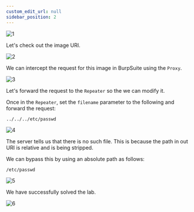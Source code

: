 ```yaml
---
custom_edit_url: null
sidebar_position: 2
---
```


![1](https://github.com/Knign/Write-ups/assets/110326359/4a2e90f0-7a53-4dbd-bcca-72086a111b8c)

Let's check out the image URI.

![2](https://github.com/Knign/Write-ups/assets/110326359/2fd12fab-b643-47bc-b946-c442fffc8fb3)

We can intercept the request for this image in BurpSuite using the `Proxy`.

![3](https://github.com/Knign/Write-ups/assets/110326359/d34278ef-0766-4681-94a0-a02863a1e9f6)

Let's forward the request to the `Repeater` so the we can modify it.

Once in the `Repeater`, set the `filename` parameter to the following and forward the request: 

```
../../../etc/passwd
```

![4](https://github.com/Knign/Write-ups/assets/110326359/3e3fec65-452d-49ae-a452-d730d70970e7)

The server tells us that there is no such file. This is because the path in out URI is relative and is being stripped.

We can bypass this by using an absolute path as follows:

```
/etc/passwd
```

![5](https://github.com/Knign/Write-ups/assets/110326359/ae2f5644-34dc-4b4f-bb4d-75b2003fffb4)

We have successfully solved the lab.

![6](https://github.com/Knign/Write-ups/assets/110326359/35f6aa2f-1867-4ccc-adff-9e40b2ed6508)
